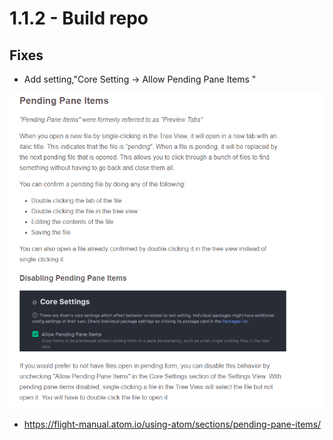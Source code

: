 # 1.1.2 - Build repo

## Fixes
* Add setting,"Core Setting -> Allow Pending Pane Items "

![20190821_145951_68](image/20190821_145951_68.png)

* <https://flight-manual.atom.io/using-atom/sections/pending-pane-items/>
